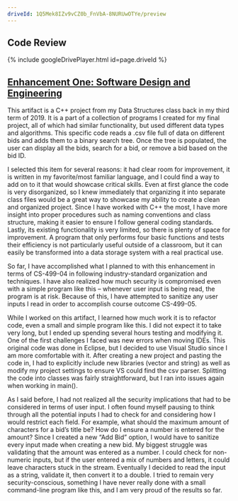 ```yaml
---
driveId: 1Q5Mek8IZv9vCZ0b_FnVbA-8NURUwOTYe/preview
---
```


## Code Review

{% include googleDrivePlayer.html id=page.driveId %}

## [Enhancement One: Software Design and Engineering](EnhancementOne/BidDatabase)


This artifact is a C++ project from my Data Structures class back in my third term of 2019. It is a part of a collection of programs I created for my final project, all of which had similar functionality, but used different data types and algorithms. This specific code reads a .csv file full of data on different bids and adds them to a binary search tree. Once the tree is populated, the user can display all the bids, search for a bid, or remove a bid based on the bid ID. 

I selected this item for several reasons: it had clear room for improvement, it is written in my favorite/most familiar language, and I could find a way to add on to it that would showcase critical skills. Even at first glance the code is very disorganized, so I knew immediately that organizing it into separate class files would be a great way to showcase my ability to create a clean and organized project. Since I have worked with C++ the most, I have more insight into proper procedures such as naming conventions and class structure, making it easier to ensure I follow general coding standards. Lastly, its existing functionality is very limited, so there is plenty of space for improvement. A program that only performs four basic functions and tests their efficiency is not particularly useful outside of a classroom, but it can easily be transformed into a data storage system with a real practical use. 

So far, I have accomplished what I planned to with this enhancement in terms of CS-499-04 in following industry-standard organization and techniques. I have also realized how much security is compromised even with a simple program like this – whenever user input is being read, the program is at risk. Because of this, I have attempted to sanitize any user inputs I read in order to accomplish course outcome CS-499-05.

While I worked on this artifact, I learned how much work it is to refactor code, even a small and simple program like this. I did not expect it to take very long, but I ended up spending several hours testing and modifying it. One of the first challenges I faced was new errors when moving IDEs. This original code was done in Eclipse, but I decided to use Visual Studio since I am more comfortable with it. After creating a new project and pasting the code in, I had to explicitly include new libraries (vector and string) as well as modify my project settings to ensure VS could find the csv parser. Splitting the code into classes was fairly straightforward, but I ran into issues again when working in main(). 

As I said before, I had not realized all the security implications that had to be considered in terms of user input. I often found myself pausing to think through all the potential inputs I had to check for and considering how I would restrict each field. For example, what should the maximum amount of characters for a bid’s title be? How do I ensure a number is entered for the amount? Since I created a new “Add Bid” option, I would have to sanitize every input made when creating a new bid. My biggest struggle was validating that the amount was entered as a number. I could check for non-numeric inputs, but if the user entered a mix of numbers and letters, it could leave characters stuck in the stream. Eventually I decided to read the input as a string, validate it, then convert it to a double. I tried to remain very security-conscious, something I have never really done with a small command-line program like this, and I am very proud of the results so far.
